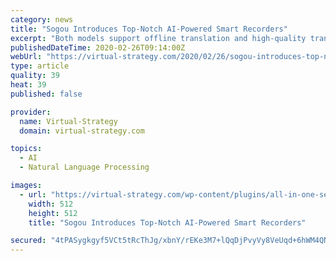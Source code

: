 ```yaml
---
category: news
title: "Sogou Introduces Top-Notch AI-Powered Smart Recorders"
excerpt: "Both models support offline translation and high-quality transcription ... how Sogou is leading the AI revolution in voice recording by making access to information and communication easier with our language-centric AI technologies. Our smart recorders have had great success in the market, and we are committed to producing more easy-to-use ..."
publishedDateTime: 2020-02-26T09:14:00Z
webUrl: "https://virtual-strategy.com/2020/02/26/sogou-introduces-top-notch-ai-powered-smart-recorders/"
type: article
quality: 39
heat: 39
published: false

provider:
  name: Virtual-Strategy
  domain: virtual-strategy.com

topics:
  - AI
  - Natural Language Processing

images:
  - url: "https://virtual-strategy.com/wp-content/plugins/all-in-one-seo-pack/images/default-user-image.png"
    width: 512
    height: 512
    title: "Sogou Introduces Top-Notch AI-Powered Smart Recorders"

secured: "4tPASygkgyf5VCt5tRcThJg/xbnY/rEKe3M7+lQqDjPvyVy8VeUqd+6hWM4QNJ6jucf8dZO8NoSCivR8tVY1JNm7Iczb4yn5KWKO3fgtYDvyYqEf1usiYjQR47lZxtFlR4pOhn1RPN1Qqm/oBpE2N9raebiyKBE9hhYeugCAg7/mNQLwyV+mqfoFS8HfuBSy/0TribjSw2s/jL+PfeM84wmXLdYtJkHYaOYCx338RwqRq8HnAVTVYvd8/FUuDs1pzjxN2Z/PZzamrmj20lnSavDhwoDoKegk3411ZKg0zl75rxlDMltZ53cGcANi3Q1/;7YykM8U5Do5g4A9MbbRE9w=="
---
```


